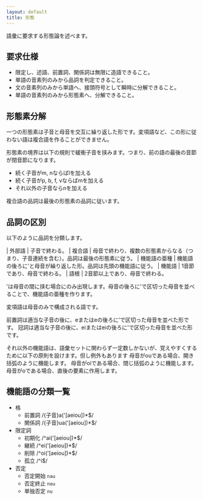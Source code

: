 ```yaml
---
layout: default
title: 形態
---
```


語彙に要求する形態論を述べます。

## 要求仕様

+ 限定し、述語、前置詞、関係詞は無限に造語できること。
+ 単語の音素列のみから品詞を判定できること。
+ 文の音素列のみから単語へ、接頭符号として瞬時に分解できること。
+ 単語の音素列のみから形態素へ、分解できること。

## 形態素分解

一つの形態素は子音と母音を交互に繰り返した形です。変項語など、この形に従わない語は複合語を作ることができません。

形態素の境界は以下の規則で緩衝子音を挟みます。つまり、前の語の最後の音節が閉音節になります。

+ 続く子音がm, nならばlを加える
+ 続く子音がp, b, f, vならばmを加える
+ それ以外の子音ならnを加える

複合語の品詞は最後の形態素の品詞に従います。

## 品詞の区別

以下のように品詞を分類します。

| 外部語 | 子音で終わる。
| 複合語 | 母音で終わり、複数の形態素からなる（つまり、子音連続を含む）。品詞は最後の形態素に従う。
| 機能語の亜種 | 機能語の後ろに'と母音が繰り返した形。品詞は先頭の機能語に従う。
| 機能語 | 1音節であり、母音で終わる。
| 語根  | 2音節以上であり、母音で終わる。

'は母音の間に挟む場合にのみ出現します。母音の後ろに'で区切った母音を並べることで、機能語の亜種を作ります。

変項語は母音のみで構成される語です。

前置詞は適当な子音の後に、eまたはeの後ろに'で区切った母音を並べた形です。
冠詞は適当な子音の後に、eiまたはeiの後ろに'で区切った母音を並べた形です。

それ以外の機能語は、語彙セットに関わらず一定数しかないが、覚えやすくするために以下の原則を設けます。但し例外もあります
母音がouである場合、開き括弧のように機能します。
母音がoiである場合、閉じ括弧のように機能します。
母音がoである場合、直後の要素に作用します。

## 機能語の分類一覧
  + 格
    + 前置詞 /{子音}a('[aeiou])\*$/
    + 関係詞 /{子音}ua('[aeiou])\*$/  
  + 限定詞
    + 初期化 /^ai('[aeiou])\*$/
    + 継続 /^ei('[aeiou])\*$/
    + 削除 /^oi('[aeiou])\*$/
    + 孤立 /^i$/
  + 否定
    + 否定開始 `nau`
    + 否定終止 `nou`
    + 単独否定 `nu`
  <!--
  + 従属
    + 従属開始 `lau`
    + 従属終止 `lou`
    + 単独従属 `lu`
  + 評価
    + 評価語 `o`
    + 評価名詞語 `uo`
  + 代名詞
    + 初期化 /[^aeiou']ai('[aeiou])\*$/
    + 継続 /[^aeiou']ei('[aeiou])\*$/
    + 削除 /[^aeiou']oi('[aeiou])\*$/
    + 孤立 [^aeiou']i$/
  -->
